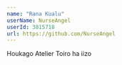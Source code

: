 ```yaml
---
name: "Rana Kualu"
userName: NurseAngel
userId: 3815718
url: https://github.com/NurseAngel
---
```


Houkago Atelier Toiro ha iizo
